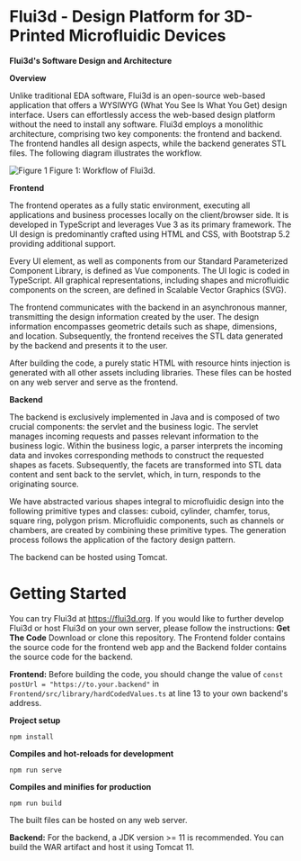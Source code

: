 # Flui3d - Design Platform for 3D-Printed Microfluidic Devices
**Flui3d's Software Design and Architecture**

**Overview**

Unlike traditional EDA software, Flui3d is an open-source web-based application that offers a WYSIWYG (What You See Is What You Get) design interface. Users can effortlessly access the web-based design platform without the need to install any software. Flui3d employs a monolithic architecture, comprising two key components: the frontend and backend. The frontend handles all design aspects, while the backend generates STL files. The following diagram illustrates the workflow.

![Figure 1](https://github.com/TUM-EDA/Flui3d/assets/33457007/cf199429-c98f-4dfd-93a1-e895dbed2698)
Figure 1: Workflow of Flui3d.

**Frontend**

The frontend operates as a fully static environment, executing all applications and business processes locally on the client/browser side. It is developed in TypeScript and leverages Vue 3 as its primary framework. The UI design is predominantly crafted using HTML and CSS, with Bootstrap 5.2 providing additional support.

Every UI element, as well as components from our Standard Parameterized Component Library, is defined as Vue components. The UI logic is coded in TypeScript. All graphical representations, including shapes and microfluidic components on the screen, are defined in Scalable Vector Graphics (SVG).

The frontend communicates with the backend in an asynchronous manner, transmitting the design information created by the user. The design information encompasses geometric details such as shape, dimensions, and location. Subsequently, the frontend receives the STL data generated by the backend and presents it to the user.

After building the code, a purely static HTML with resource hints injection is generated with all other assets including libraries. These files can be hosted on any web server and serve as the frontend. 

**Backend**

The backend is exclusively implemented in Java and is composed of two crucial components: the servlet and the business logic. The servlet manages incoming requests and passes relevant information to the business logic. Within the business logic, a parser interprets the incoming data and invokes corresponding methods to construct the requested shapes as facets. Subsequently, the facets are transformed into STL data content and sent back to the servlet, which, in turn, responds to the originating source.

We have abstracted various shapes integral to microfluidic design into the following primitive types and classes: cuboid, cylinder, chamfer, torus, square ring, polygon prism. Microfluidic components, such as channels or chambers, are created by combining these primitive types. The generation process follows the application of the factory design pattern.

The backend can be hosted using Tomcat. 

# Getting Started
You can try Flui3d at https://flui3d.org. If you would like to further develop Flui3d or host Flui3d on your own server, please follow the instructions:
**Get The Code**
Download or clone this repository. The Frontend folder contains the source code for the frontend web app and the Backend folder contains the source code for the backend.

**Frontend:**
Before building the code, you should change the value of `const postUrl = "https://to.your.backend"` in `Frontend/src/library/hardCodedValues.ts` at line 13 to your own backend's address. 

**Project setup**
```  
npm install  
```  
**Compiles and hot-reloads for development**
```  
npm run serve  
```  
  
**Compiles and minifies for production**
```  
npm run build
```  
The built files can be hosted on any web server.

**Backend:**
For the backend, a JDK version >= 11 is recommended. You can build the WAR artifact and host it using Tomcat 11.
